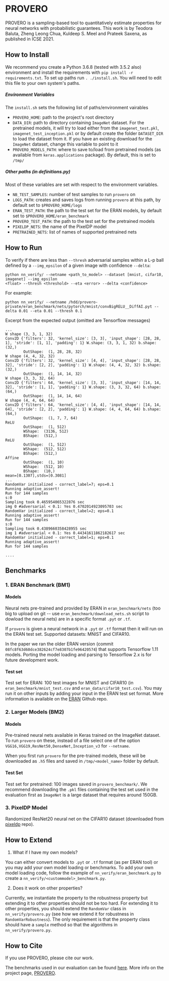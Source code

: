 # PROVERO

PROVERO is a sampling-based tool to quantitatively estimate properties for neural networks with
probabilistic guarantees.  This work is by Teodora Baluta, Zheng Leong Chua, Kuldeep S. Meel and Prateek Saxena, as published in ICSE 2021. 


How to Install
--------------

We recommend you create a Python 3.6.8 (tested with 3.5.2 also) environment and install the requirements with `pip install -r
requirements.txt`. To set up paths run `. ./install.sh`. You will need to edit this file to your own system's paths.

##### Environment Variables

The `install.sh` sets the following list of paths/environment vairables

- `PROVERO_HOME`: path to the project's root directory
- `DATA_DIR`: path to directory containing `ImageNet` dataset. For the pretrained models, it will try to load either from the `imagenet_test.pkl`, `imagenet_test_inception.pkl` or by default create the folder `DATASET_DIR` to load the dataset from it. If you have an existing download for the `ImageNet` dataset, change this variable to point to it  
- `PROVERO_MODELS_PATH`: where to save to/load from pretrained models (as available from `keras.applications` package). By default, this is set to `/tmp/`

##### Other paths (in definitions.py)
Most of these variables are set with respect to the environment variables.
- `NB_TEST_SAMPLES`: number of test samples to run `provero` on
- `LOGS_PATH`: creates and saves logs from running `provero` at this path, by default set to `$PROVERO_HOME/logs`
- `ERAN_TEST_PATH`: the path to the test set for the ERAN models, by default set to `$PROVERO_HOME/eran_benchmark`
- `PROVERO_TEST_PATH`: the path to the test set for the pretrained models
- `PIXELDP_NETS`: the name of the PixelDP model
- `PRETRAINED_NETS`: list of names of supported pretrained nets 

How to Run
----------

To verify if there are less than `--thresh` adversarial samples within a L-p ball defined by a `--img_epsilon` of a given image with confidence `--delta`:

```
python nn_verify/ --netname <path_to_model> --dataset [mnist, cifar10, imagenet] --img_epsilon
<float> --thresh <threshold> --eta <error> --delta <confidence>
```
For example:

```
python nn_verify/ --netname /hdd/provero-private/eran_benchmark/nets/pytorch/mnist/convBigRELU__DiffAI.pyt --delta 0.01 --eta 0.01 --thresh 0.1
```

Excerpt from the expected output (omitted are Tensorflow messages)
```
...
W shape (3, 3, 1, 32)
Conv2D {'filters': 32, 'kernel_size': [3, 3], 'input_shape': [28, 28, 1], 'stride': [1, 1], 'padding': 1} W.shape: (3, 3, 1, 32) b.shape: (32,)
        OutShape:  (1, 28, 28, 32)
W shape (4, 4, 32, 32)
Conv2D {'filters': 32, 'kernel_size': [4, 4], 'input_shape': [28, 28, 32], 'stride': [2, 2], 'padding': 1} W.shape: (4, 4, 32, 32) b.shape: (32,)
        OutShape:  (1, 14, 14, 32)
W shape (3, 3, 32, 64)
Conv2D {'filters': 64, 'kernel_size': [3, 3], 'input_shape': [14, 14, 32], 'stride': [1, 1], 'padding': 1} W.shape: (3, 3, 32, 64) b.shape: (64,)
        OutShape:  (1, 14, 14, 64)
W shape (4, 4, 64, 64)
Conv2D {'filters': 64, 'kernel_size': [4, 4], 'input_shape': [14, 14, 64], 'stride': [2, 2], 'padding': 1} W.shape: (4, 4, 64, 64) b.shape: (64,)
        OutShape:  (1, 7, 7, 64)
ReLU
        OutShape:  (1, 512)
        WShape:  (3136, 512)
        BShape:  (512,)
ReLU
        OutShape:  (1, 512)
        WShape:  (512, 512)
        BShape:  (512,)
Affine
        OutShape:  (1, 10)
        WShape:  (512, 10)
        BShape:  (10,)
mean=[0.1307],stds=[0.3081]
...
RandomVar initialized - correct_label=7; eps=0.1
Running adaptive_assert!
Run for 144 samples
s:0
Sampling took 0.465954065322876 sec
img 0 #adversarial < 0.1: Yes 0.4702014923095703 sec
RandomVar initialized - correct_label=2; eps=0.1
Running adaptive_assert!
Run for 144 samples
s:0
Sampling took 0.4389660358428955 sec
img 1 #adversarial < 0.1: Yes 0.44341611862182617 sec
RandomVar initialized - correct_label=1; eps=0.1
Running adaptive_assert!
Run for 144 samples

....

```


Benchmarks
----------

### 1. ERAN Benchmark (BM1)

#### Models
Neural nets pre-trained and provided by ERAN in `eran_benchmark/nets` (too big to upload on git -- use `eran_benchmark/download_nets.sh` script to dowload the neural nets) are in a specific format `.pyt` or `.tf`.

If `provero` is given a neural network in a `.pyt` or `.tf` format then it will run on the ERAN test set.
Supported datasets: MNIST and CIFAR10.

In the paper we ran the older ERAN version (commit `08fc8f63d60dce382624cf7e8307b1fe96420574`) that supports Tensorflow 1.11 models. Porting the model loading and parsing to Tensorflow 2.x is for future development work. 

#### Test set
Test set for ERAN: 100 test images for MNIST and CIFAR10 (in `eran_benchmark/mnist_test.csv` and `eran_data/cifar10_test.csv`). You may run it on other inputs by adding your input in the ERAN test set format. More information is available on the [ERAN](https://github.com/eth-sri/eran) Github repo.


### 2.  Larger Models (BM2)

#### Models

Pre-trained neural nets available in Keras trained on the ImageNet dataset. To run `provero` on these, instead of a file select one of the option `VGG16,VGG19,ResNet50,DenseNet,Inception_v3` for `--netname`.

When you first run `provero` for the pre-trained models, these will be downloaded as `.h5` files and saved in `/tmp/<model_name>` folder by default.

#### Test Set
Test set for pretrained: 100 images saved in `provero_benchmark/`. We recommend downloading the `.pkl` files containing the test set used in the evaluation first as `ImageNet` is a large dataset that requires around 150GB.


### 3. PixelDP Model

Randomized ResNet20 neural net on the CIFAR10 dataset (downloaded from [pixeldp](https://github.com/columbia/pixeldp) repo).

How to Extend
-------------

1) What if I have my own models?

You can either convert models to `.pyt` or `.tf` format (as per ERAN tool) or you may add your own model loading or benchmarks. To add your own model loading code, follow the example of `nn_verify/eran_benchmark.py` to create a `nn_verify/<custommodel>_benchmark.py`.

2) Does it work on other properties?

Currently, we instantiate the property to the robustness property but extending it to other properties should not be too hard. For extending it to other properties, you should extend the `RandomVar` class in `nn_verify/provero.py` (see how we extend it for robustness in `RandomVarRobustness`). The only requirement is that the property class should have a `sample` method so that the algorithms in `nn_verify/provero.py`.


How to Cite
-----------
If you use PROVERO, please cite our work.

The benchmarks used in our evaluation can be found [here](TODO). More info on the project page, [PROVERO](https://teobaluta.github.io/PROVERO/).
